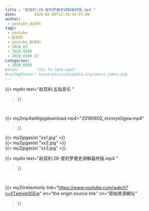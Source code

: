 ```yaml
---
title : "赵双利:28-爱的罗曼史讲解最终版.mp4 "
date:        2020-03-09T12:35:55-07:00
author:
 - youtube_赵双利
tags:
 - youtube
 - 赵双利
 - youtube_赵双利
 - 2020_03
 - 2020_0309
 - 2020_0309_12
categories:
 - 2020_0309
#icon:        "fas fa-lock-open"
#resImgTeaser: teaserpics/wikipedia.org/emacs-jokes.png
---
```


{{< mydiv text="赵双利:五指音乐 "
>}}
<br>


{{< my2mp4withjpgdownload mp4="20190602_xtxmiyk0gew.mp4"
>}}

{{< my2jpgexist "xx1.jpg" >}}<br>
{{< my2jpgexist "xx2.jpg" >}}<br>
{{< my2jpgexist "xx3.jpg" >}}<br>



{{< mydiv text="赵双利:28-爱的罗曼史讲解最终版.mp4 "
>}}
<br>

{{< my2linktextonly link="https://www.youtube.com/watch?v=XTxmiyk0GEw"
en="the origin source link" cn="原始來源網址"
>}}


<br>

